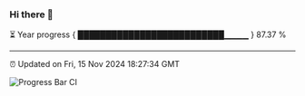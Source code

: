 ### Hi there 👋

⏳ Year progress { ██████████████████████████▁▁▁▁ } 87.37 %

---

⏰ Updated on Fri, 15 Nov 2024 18:27:34 GMT

![Progress Bar CI](https://github.com/liununu/liununu/workflows/Progress%20Bar%20CI/badge.svg)

